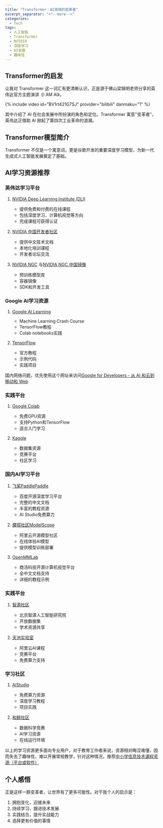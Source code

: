 ```yaml
---
title: "Transformer：AI领域的变革者"
excerpt_separator: "<!--more-->"
categories:
  - Tech
tags:
  - 人工智能
  - Transformer
  - NVIDIA
  - 深度学习
  - AI发展
  - 趣味性
---
```


## Transformer的启发

让我对 Transformer 这一词汇有更清晰认识，正是源于佛山梁锦明老师分享的英伟达官方主题演讲《I AM AI》。

{% include video id="BV1rt421G7SJ" provider="bilibili" danmaku="1" %}

其中介绍了 AI 在社会发展中所扮演的角色和定位。Transformer 寓意"变革者"，英伟达正借助 AI 掀起了第四次工业革命的浪潮。

<!--more-->

## Transformer模型简介

Transformer 不仅是一个寓意词，更是谷歌开发的重要深度学习模型，为新一代生成式人工智能发展奠定了基础。

## AI学习资源推荐

### 英伟达学习平台
1. [NVIDIA Deep Learning Institute (DLI)](https://www.nvidia.com/zh-cn/training/)
   - 提供免费和付费的在线课程
   - 包括深度学习、计算机视觉等方向
   - 完成课程可获得认证

2. [NVIDIA 中国开发者社区](https://developer.nvidia.cn/)
   - 提供中文技术文档
   - 本地化培训课程
   - 开发者论坛交流

3. [NVIDIA NGC](https://catalog.ngc.nvidia.com/) 与[NVIDIA NGC 中国镜像](https://ngc.nvidia.com/catalog/landing?country=CN)
   - 预训练模型库
   - 容器镜像
   - SDK和开发工具

### Google AI学习资源
1. [Google AI Learning](https://ai.google/education/)
   - Machine Learning Crash Course
   - TensorFlow教程
   - Colab notebooks实践

2. [TensorFlow](https://www.tensorflow.org/learn)
   - 官方教程
   - 示例代码
   - 实践项目

国内网络问题，优先使用这个网址来访问[Google for Developers - 从 AI 和云到移动和 Web](https://developers.google.cn/?hl=zh-cn)

### 实践平台
1. [Google Colab](https://colab.research.google.com/)
   - 免费GPU资源
   - 支持Python和TensorFlow
   - 适合入门学习

2. [Kaggle](https://www.kaggle.com/)
   - 数据集资源
   - 竞赛平台
   - 社区学习

### 国内AI学习平台
1. [飞桨PaddlePaddle](https://www.paddlepaddle.org.cn/)
   - 百度开源深度学习平台
   - 完整的中文文档
   - 丰富的教程资源
   - AI Studio免费算力

2. [魔搭社区ModelScope](https://www.modelscope.cn/)
   - 阿里云开源模型社区
   - 在线体验AI模型
   - 提供模型训练部署

3. [OpenMMLab](https://openmmlab.com/)
   - 商汤科技开源计算机视觉平台
   - 全中文文档支持
   - 详细的教程示例

### 实践平台
1. [智源社区](https://www.baai.ac.cn/)
   - 北京智源人工智能研究院
   - 开放数据集
   - 学术资源共享

2. [天池实验室](https://tianchi.aliyun.com/course)
   - 阿里云AI课程
   - 竞赛平台
   - 免费算力支持

### 学习社区
1. [AIStudio](https://aistudio.baidu.com/)
   - 免费算力资源
   - 深度学习教程
   - 项目实践

2. [和鲸社区](https://www.heywhale.com/)
   - 数据科学竞赛
   - AI学习资源
   - 在线运行环境

以上的学习资源更多面向专业用户，对于教育工作者来说，资源相对晦涩难懂，因而失去了趣味性，难以开展常规教学，针对这种情况，推荐[中小学信息技术课程资源（平台或软件）](https://mh1cdjpd9q.feishu.cn/wiki/Bl4Uwk3V3iQvEikClCPcGbS0nEg)

## 个人感悟

正是这样一群变革者，让世界有了更多可能性。对于我个人的启示是：
1. 拥抱变化，迎接未来
2. 持续学习，跟进技术发展
3. 实践结合，提升实战能力
4. 选择更有价值的事情